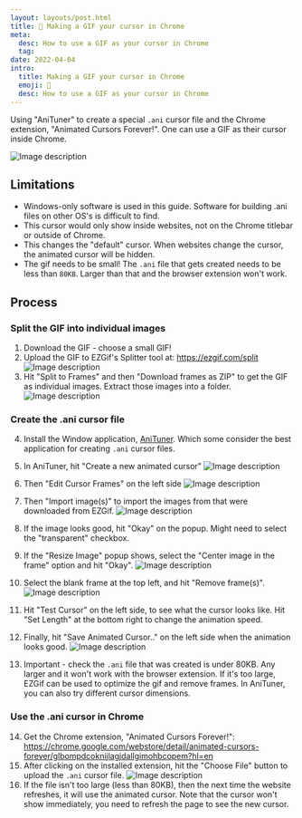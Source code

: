 ```yaml
---
layout: layouts/post.html
title: 🐹 Making a GIF your cursor in Chrome
meta:
  desc: How to use a GIF as your cursor in Chrome
  tag:
date: 2022-04-04
intro:
  title: Making a GIF your cursor in Chrome
  emoji: 🐹
  desc: How to use a GIF as your cursor in Chrome
---
```


Using "AniTuner" to create a special `.ani` cursor file and the Chrome extension, "Animated Cursors Forever!". One can use a GIF as their cursor inside Chrome.

![Image description](/images/blog/gif-cursor/gif-cursor-1.webp)

## Limitations

- Windows-only software is used in this guide. Software for building .ani files on other OS's is difficult to find.
- This cursor would only show inside websites, not on the Chrome titlebar or outside of Chrome.
- This changes the "default" cursor. When websites change the cursor, the animated cursor will be hidden.
- The gif needs to be small! The `.ani` file that gets created needs to be less than `80KB`. Larger than that and the browser extension won't work.

## Process

### Split the GIF into individual images

1. Download the GIF - choose a small GIF!
2. Upload the GIF to EZGif's Splitter tool at: <https://ezgif.com/split>
![Image description](/images/blog/gif-cursor/gif-cursor-2.webp)
3. Hit "Split to Frames" and then "Download frames as ZIP" to get the GIF as individual images. Extract those images into a folder.
![Image description](/images/blog/gif-cursor/gif-cursor-3.webp)

### Create the .ani cursor file

4. Install the Window application, [AniTuner](https://www.gdgsoft.com/anituner). Which some consider the best application for creating `.ani` cursor files.
5. In AniTuner, hit "Create a new animated cursor"
![Image description](/images/blog/gif-cursor/gif-cursor-4.webp)
6. Then "Edit Cursor Frames" on the left side
![Image description](/images/blog/gif-cursor/gif-cursor-5.webp)
7. Then "Import image(s)" to import the images from that were downloaded from EZGif.
![Image description](/images/blog/gif-cursor/gif-cursor-6.webp)
8. If the image looks good, hit "Okay" on the popup. Might need to select the "transparent" checkbox.
9. If the "Resize Image" popup shows, select the "Center image in the frame" option and hit "Okay".
![Image description](/images/blog/gif-cursor/gif-cursor-7.webp)
10. Select the blank frame at the top left, and hit "Remove frame(s)".
![Image description](/images/blog/gif-cursor/gif-cursor-8.webp)
11. Hit "Test Cursor" on the left side, to see what the cursor looks like. Hit "Set Length" at the bottom right to change the animation speed.

12. Finally, hit "Save Animated Cursor.." on the left side when the animation looks good.
![Image description](/images/blog/gif-cursor/gif-cursor-9.webp)
13. Important - check the `.ani` file that was created is under 80KB. Any larger and it won't work with the browser extension. If it's too large, EZGif can be used to optimize the gif and remove frames. In AniTuner, you can also try different cursor dimensions.

### Use the .ani cursor in Chrome

14. Get the Chrome extension, "Animated Cursors Forever!": <https://chrome.google.com/webstore/detail/animated-cursors-forever/glbompdcoknijlagjdallgimohbcopem?hl=en>
15. After clicking on the installed extension, hit the "Choose File" button to upload the `.ani` cursor file.
![Image description](/images/blog/gif-cursor/gif-cursor-10.webp)
16. If the file isn't too large (less than 80KB), then the next time the website refreshes, it will use the animated cursor. Note that the cursor won't show immediately, you need to refresh the page to see the new cursor.

